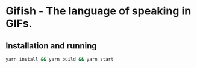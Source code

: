 # Gifish - The language of speaking in GIFs.

## Installation and running

```sh
yarn install && yarn build && yarn start
```
